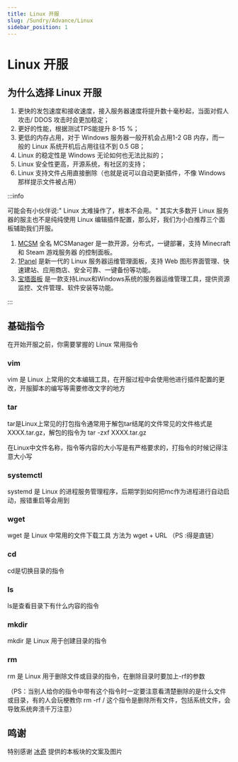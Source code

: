 ```yaml
---
title: Linux 开服
slug: /Sundry/Advance/Linux
sidebar_position: 1
---
```


# Linux 开服

## 为什么选择 Linux 开服

1. 更快的发包速度和接收速度，接入服务器速度将提升数十毫秒起，当面对假人攻击/ DDOS 攻击时会更加稳定；
2. 更好的性能，根据测试TPS能提升 8-15 %；
3. 更低的内存占用，对于 Windows 服务器一般开机会占用1-2 GB 内存，而一般的 Linux 系统开机后占用往往不到 0.5 GB；
4. Linux 的稳定性是 Windows 无论如何也无法比拟的；
5. Linux 安全性更高，开源系统，有社区的支持；
6. Linux 支持文件占用直接删除（也就是说可以自动更新插件，不像 Windows 那样提示文件被占用）

:::info

可能会有小伙伴说:" Linux 太难操作了，根本不会用。" 其实大多数开 Linux 服务器的服主也不是纯纯使用 Linux 编辑插件配置，那么好，我们为小白推荐三个面板辅助我们开服。

1. [MCSM](https://docs.mcsmanager.com/zh_cn/) 全名 MCSManager 是一款开源，分布式，一键部署，支持 Minecraft 和 Steam 游戏服务器 的控制面板。
2. [1Panel](https://1panel.cn/) 是新一代的 Linux 服务器运维管理面板，支持 Web 图形界面管理、快速建站、应用商店、安全可靠、一键备份等功能。
3. [宝塔面板](https://www.bt.cn/) 是一款支持Linux和Windows系统的服务器运维管理工具，提供资源监控、文件管理、软件安装等功能。

:::

## 基础指令

在开始开服之前，你需要掌握的 Linux 常用指令

### vim

vim 是 Linux 上常用的文本编辑工具，在开服过程中会使用他进行插件配置的更改，开服脚本的编写等需要修改文字的地方

### tar

tar是Linux上常见的打包指令通常用于解包tar结尾的文件常见的文件格式是XXXX.tar.gz，解包的指令为 tar -zxf XXXX.tar.gz

在Linux中文件名称，指令等内容的大小写是有严格要求的，打指令的时候记得注意大小写

### systemctl

systemd 是 Linux 的进程服务管理程序，后期学到如何把mc作为进程进行自动启动，报错重启等会用到

### wget

wget 是 Linux 中常用的文件下载工具 方法为 wget + URL （PS :得是直链）

### cd

cd是切换目录的指令

### ls

ls是查看目录下有什么内容的指令

### mkdir

mkdir 是 Linux 用于创建目录的指令

### rm

rm 是 Linux 用于删除文件或目录的指令，在删除目录时要加上-rf的参数

（PS：当别人给你的指令中带有这个指令时一定要注意看清楚删除的是什么文件或目录，有的人会玩梗教你 rm -rf / 这个指令是删除所有文件，包括系统文件，会导致系统奔溃千万注意）

## 鸣谢

特别感谢 [冰奇](https://github.com/IceBingQI) 提供的本板块的文案及图片